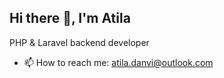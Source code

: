 ## Hi there 👋, I'm Atila
PHP & Laravel backend developer

- 📫 How to reach me: atila.danvi@outlook.com
